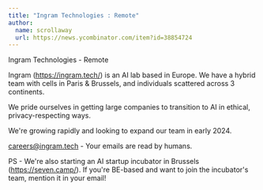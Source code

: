 ```yaml
---
title: "Ingram Technologies : Remote"
author:
  name: scrollaway
  url: https://news.ycombinator.com/item?id=38854724
---
```

Ingram Technologies - Remote

Ingram (<a href="https:&#x2F;&#x2F;ingram.tech&#x2F;" rel="nofollow">https:&#x2F;&#x2F;ingram.tech&#x2F;</a>) is an AI lab based in Europe. We have a hybrid team with cells in Paris &amp; Brussels, and individuals scattered across 3 continents.

We pride ourselves in getting large companies to transition to AI in ethical, privacy-respecting ways.

We&#x27;re growing rapidly and looking to expand our team in early 2024.

careers@ingram.tech - Your emails are read by humans.

PS - We&#x27;re also starting an AI startup incubator in Brussels (<a href="https:&#x2F;&#x2F;seven.camp&#x2F;" rel="nofollow">https:&#x2F;&#x2F;seven.camp&#x2F;</a>). If you&#x27;re BE-based and want to join the incubator&#x27;s team, mention it in your email!
